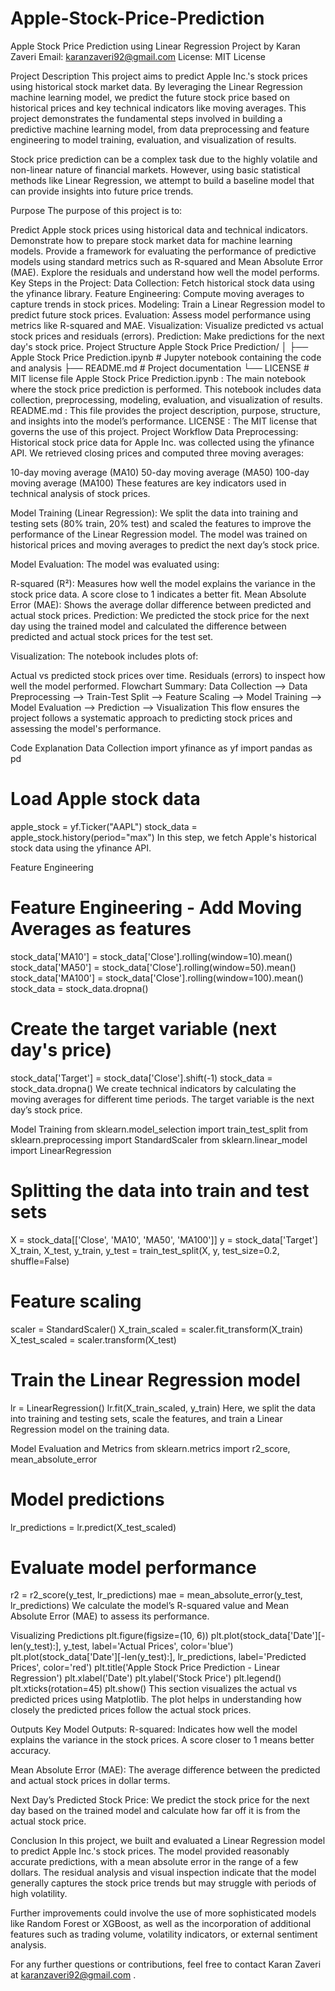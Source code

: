 # Apple-Stock-Price-Prediction
Apple Stock Price Prediction using Linear Regression
Project by Karan Zaveri
Email: karanzaveri92@gmail.com
License: MIT License

Project Description
This project aims to predict Apple Inc.'s stock prices using historical stock market data. By leveraging the Linear Regression machine learning model, we predict the future stock price based on historical prices and key technical indicators like moving averages. This project demonstrates the fundamental steps involved in building a predictive machine learning model, from data preprocessing and feature engineering to model training, evaluation, and visualization of results.

Stock price prediction can be a complex task due to the highly volatile and non-linear nature of financial markets. However, using basic statistical methods like Linear Regression, we attempt to build a baseline model that can provide insights into future price trends.

Purpose
The purpose of this project is to:

Predict Apple stock prices using historical data and technical indicators.
Demonstrate how to prepare stock market data for machine learning models.
Provide a framework for evaluating the performance of predictive models using standard metrics such as R-squared and Mean Absolute Error (MAE).
Explore the residuals and understand how well the model performs.
Key Steps in the Project:
Data Collection: Fetch historical stock data using the yfinance library.
Feature Engineering: Compute moving averages to capture trends in stock prices.
Modeling: Train a Linear Regression model to predict future stock prices.
Evaluation: Assess model performance using metrics like R-squared and MAE.
Visualization: Visualize predicted vs actual stock prices and residuals (errors).
Prediction: Make predictions for the next day's stock price.
Project Structure
Apple Stock Price Prediction/
│
├── Apple Stock Price Prediction.ipynb  # Jupyter notebook containing the code and analysis
├── README.md                           # Project documentation
└── LICENSE                             # MIT license file
Apple Stock Price Prediction.ipynb : The main notebook where the stock price prediction is performed. This notebook includes data collection, preprocessing, modeling, evaluation, and visualization of results.
README.md : This file provides the project description, purpose, structure, and insights into the model’s performance.
LICENSE : The MIT license that governs the use of this project.
Project Workflow
Data Preprocessing:
Historical stock price data for Apple Inc. was collected using the yfinance API. We retrieved closing prices and computed three moving averages:

10-day moving average (MA10)
50-day moving average (MA50)
100-day moving average (MA100)
These features are key indicators used in technical analysis of stock prices.

Model Training (Linear Regression):
We split the data into training and testing sets (80% train, 20% test) and scaled the features to improve the performance of the Linear Regression model. The model was trained on historical prices and moving averages to predict the next day’s stock price.

Model Evaluation:
The model was evaluated using:

R-squared (R²): Measures how well the model explains the variance in the stock price data. A score close to 1 indicates a better fit.
Mean Absolute Error (MAE): Shows the average dollar difference between predicted and actual stock prices.
Prediction:
We predicted the stock price for the next day using the trained model and calculated the difference between predicted and actual stock prices for the test set.

Visualization:
The notebook includes plots of:

Actual vs predicted stock prices over time.
Residuals (errors) to inspect how well the model performed.
Flowchart Summary:
Data Collection --> Data Preprocessing --> Train-Test Split --> Feature Scaling -->
Model Training --> Model Evaluation --> Prediction --> Visualization
This flow ensures the project follows a systematic approach to predicting stock prices and assessing the model's performance.

Code Explanation
Data Collection
import yfinance as yf
import pandas as pd

# Load Apple stock data
apple_stock = yf.Ticker("AAPL")
stock_data = apple_stock.history(period="max")
In this step, we fetch Apple's historical stock data using the yfinance API.

Feature Engineering
# Feature Engineering - Add Moving Averages as features
stock_data['MA10'] = stock_data['Close'].rolling(window=10).mean()
stock_data['MA50'] = stock_data['Close'].rolling(window=50).mean()
stock_data['MA100'] = stock_data['Close'].rolling(window=100).mean()
stock_data = stock_data.dropna()

# Create the target variable (next day's price)
stock_data['Target'] = stock_data['Close'].shift(-1)
stock_data = stock_data.dropna()
We create technical indicators by calculating the moving averages for different time periods. The target variable is the next day’s stock price.

Model Training
from sklearn.model_selection import train_test_split
from sklearn.preprocessing import StandardScaler
from sklearn.linear_model import LinearRegression

# Splitting the data into train and test sets
X = stock_data[['Close', 'MA10', 'MA50', 'MA100']]
y = stock_data['Target']
X_train, X_test, y_train, y_test = train_test_split(X, y, test_size=0.2, shuffle=False)

# Feature scaling
scaler = StandardScaler()
X_train_scaled = scaler.fit_transform(X_train)
X_test_scaled = scaler.transform(X_test)

# Train the Linear Regression model
lr = LinearRegression()
lr.fit(X_train_scaled, y_train)
Here, we split the data into training and testing sets, scale the features, and train a Linear Regression model on the training data.

Model Evaluation and Metrics
from sklearn.metrics import r2_score, mean_absolute_error

# Model predictions
lr_predictions = lr.predict(X_test_scaled)

# Evaluate model performance
r2 = r2_score(y_test, lr_predictions)
mae = mean_absolute_error(y_test, lr_predictions)
We calculate the model’s R-squared value and Mean Absolute Error (MAE) to assess its performance.

Visualizing Predictions
plt.figure(figsize=(10, 6))
plt.plot(stock_data['Date'][-len(y_test):], y_test, label='Actual Prices', color='blue')
plt.plot(stock_data['Date'][-len(y_test):], lr_predictions, label='Predicted Prices', color='red')
plt.title('Apple Stock Price Prediction - Linear Regression')
plt.xlabel('Date')
plt.ylabel('Stock Price')
plt.legend()
plt.xticks(rotation=45)
plt.show()
This section visualizes the actual vs predicted prices using Matplotlib. The plot helps in understanding how closely the predicted prices follow the actual stock prices.

Outputs
Key Model Outputs:
R-squared:
Indicates how well the model explains the variance in the stock prices. A score closer to 1 means better accuracy.

Mean Absolute Error (MAE):
The average difference between the predicted and actual stock prices in dollar terms.

Next Day’s Predicted Stock Price:
We predict the stock price for the next day based on the trained model and calculate how far off it is from the actual stock price.

Conclusion
In this project, we built and evaluated a Linear Regression model to predict Apple Inc.'s stock prices. The model provided reasonably accurate predictions, with a mean absolute error in the range of a few dollars. The residual analysis and visual inspection indicate that the model generally captures the stock price trends but may struggle with periods of high volatility.

Further improvements could involve the use of more sophisticated models like Random Forest or XGBoost, as well as the incorporation of additional features such as trading volume, volatility indicators, or external sentiment analysis.

For any further questions or contributions, feel free to contact Karan Zaveri at karanzaveri92@gmail.com .
